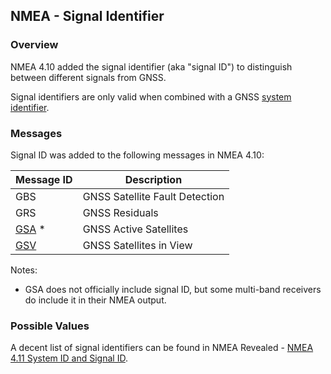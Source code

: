 ## NMEA - Signal Identifier

### Overview

NMEA 4.10 added the signal identifier (aka "signal ID") to distinguish between different signals from GNSS.

Signal identifiers are only valid when combined with a GNSS [system identifier](system-id.md).



### Messages

Signal ID was added to the following messages in NMEA 4.10:

| Message ID                   | Description                    |
| ---------------------------- | ------------------------------ |
| GBS                          | GNSS Satellite Fault Detection |
| GRS                          | GNSS Residuals                 |
| [GSA](../messages/gsa.md) \* | GNSS Active Satellites         |
| [GSV](../messages/gsv.md)    | GNSS Satellites in View        |

Notes:

- GSA does not officially include signal ID, but some multi-band receivers do include it in their NMEA output.



### Possible Values

A decent list of signal identifiers can be found in NMEA Revealed - [NMEA 4.11 System ID and Signal ID](https://gpsd.gitlab.io/gpsd/NMEA.html#_nmea_4_11_system_id_and_signal_id).

